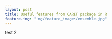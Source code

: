 ```yaml
---
layout: post
title: Useful features from CARET package in R
feature-img: "img/feature_images/ensemble.jpg"
---
```


test 2
